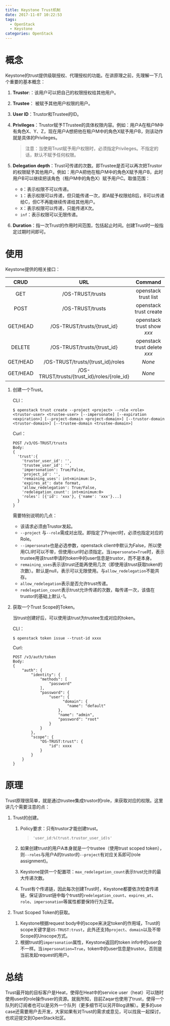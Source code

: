 ```yaml
---
title: Keystone Trust机制
date: 2017-11-07 10:22:53
tags:
  - OpenStack
  - Keystone
categories: OpenStack
---
```

# 概念

Keystone的trust提供级联授权、代理授权的功能。在讲原理之前，先理解一下几个重要的基本概念：
<!-- more -->
1. **Trustor**:：该用户可以把自己的权限授权给其他用户。

2. **Trustee**： 被赋予其他用户权限的用户。

3. **User ID**：Trustor和Trustee的ID。

4. **Privileges**：Trustor赋予TTrustee的具体权限内容。例如：用户A在租户M中有角色X、Y、Z，现在用户A想把他在租户M中的角色X赋予用户B，则该动作就是具体的Privileges。

   > 注意：当使用Trust赋予用户权限时，必须指定Privileges。不指定的话，默认不赋予任何权限。

5. **Delegation depth**：Trust可传递的次数。即Trustee是否可以再次把Trustor的权限赋予其他用户。例如：用户A把他在租户M中的角色X赋予用户B，此时用户B可以继续把该角色（租户M中的角色X）赋予用户C。取值范围：

   - ``0``：表示权限不可以传递。
   - ``1``：表示权限可以传递，但只能传递一次，即A赋予权限给B后，B可以传递给C，但C不再能继续传递给其他用户。
   - ``X``：表示权限可以传递，只能传递X次。
   - ``inf``：表示权限可以无限传递。

6. **Duration**：指一次Trust的作用时间范围，包括起止时间。创建Trust时一般指定过期时间即可。

# 使用

Keystone提供的相关接口：

|   CRUD   |                   URL                    |           Command            |
| :------: | :--------------------------------------: | :--------------------------: |
|   GET    |             /OS-TRUST/trusts             |     openstack trust list     |
|   POST   |             /OS-TRUST/trusts             |    openstack trust create    |
| GET/HEAD |       /OS-TRUST/trusts/{trust_id}        |  openstack trust show *xxx*  |
|  DELETE  |       /OS-TRUST/trusts/{trust_id}        | openstack trust delete *xxx* |
| GET/HEAD |    /OS-TRUST/trusts/{trust_id}/roles     |            *None*            |
| GET/HEAD | /OS-TRUST/trusts/{trust_id}/roles/{role_id} |            *None*            |

1. 创建一个Trust。

   CLI：

   ```shell
   $ openstack trust create --project <project> --role <role> <trustor-user> <trustee-user> [--impersonate] [--expiration <expiration>] [--project-domain <project-domain>] [--trustor-domain <trustor-domain>] [--trustee-domain <trustee-domain>]
   ```

   Curl：

   ```http
   POST /v3/OS-TRUST/trusts
   Body:
   {
     'trust':{
       'trustor_user_id': '',
       'trustee_user_id': '',
       'impersonation': True/False,
       'project_id': '',
       'remaining_uses': int<minimum:1>,
       'expires_at': date format,
       'allow_redelegation': True/False,
       'redelegation_count': int<minimum:0>
       'roles': [{'id': 'xxx'}, {'name': 'xxx'}...]    
     }
   }
   ```

   需要特别说明的几点：

   - 该请求必须由Trustor发起。
   - ``--project`` 与``--role``需成对出现。即指定了Project时，必须也指定对应的Role。
   - ``--impersonate``也是必选参数，openstack client中默认为False，所以使用CLI时可以不带，但使用curl时必须指定。当``impersonate=True``时，表示trustee用该trust申请的token中的user信息是trustor，而不是本身。
   - ``remaining_uses``表示该trust还能再使用几次（即使用该trust获取token的次数）。默认是null，表示可以无限使用。与``allow_redelegation``不能共存。
   - ``allow_redelegation``表示是否允许trust传递。
   - ``redelegation_count``表示trust允许传递的次数，每传递一次，该值在trustor的基础上默认-1。

2. 获取一个Trust Scope的Token。

   当trust创建好后，可以使用该trust为trustee生成对应的token。

   CLI：

   ```shell
   $ openstack token issue --trust-id xxxx
   ```

   Curl:

   ```http
   POST /v3/auth/token
   Body:
   {
       "auth": {
           "identity": {
               "methods": [
                   "password"
               ],
               "password": {
                   "user": {
                         "domain": {
                           "name": "default"
                       },
                       "name": "admin",
                       "password": "root"
                   }
               }
           },
           "scope": {
               "OS-TRUST:trust": {
                   "id": xxxx
               }
           }
       }
   }
   ```



# 原理

Trust原理很简单，就是通过trustee集成trustor的role，来获取对应的权限。这里讲几个需要注意的点：

1. Trust的创建。

   1. Policy要求：只有trustor才能创建trust。

      > ```
      > 'user_id:%(trust.trustor_user_id)s'
      > ```

   2. 如果创建trust的用户A本身就是一个trustee（使用trust scoped token），则``--roles``与用户A的trustor的``--project``有对应关系即可(role assignment)。

   3. Keystone提供一个配置项：``max_redelegation_count``表示trust允许的最大传递次数。

   4. Trust有个传递链，因此每次创建Trust时，Keystone都要依次检查传递链，保证该trust链中每个trust的``redelegation_count``、``expires_at``、``role``、``impersonation``等属性都要保持行为正常。

2. Trust Scoped Token的获取。

   1. Keystone根据request body中的scope来决定token的作用域，Trust的scope关键字是``OS-TRUST:trust``，此外还支持``project``、``domain``以及不带Scope的Unscope方式。
   2. 根据trust的``impersonation``属性，Keystone返回的token info中的user会不一样。当``impersonation=True``，token中的user信息是trustor。否则是当前发起request的用户。

# 总结

Trust最开始的目标客户是Heat，使得在Heat中的service user（heat）可以随时使用user的role操作user的资源。就我所知，目前Zaqar也使用了trust，使得一个队列的订阅者也可以是另外一个队列（更多细节可以另开Blog讲解）。更多的use case还需要用户去开发，大家如果有对Trust的需求或意见，可以找我一起探讨，也欢迎提交到OpenStack社区。
